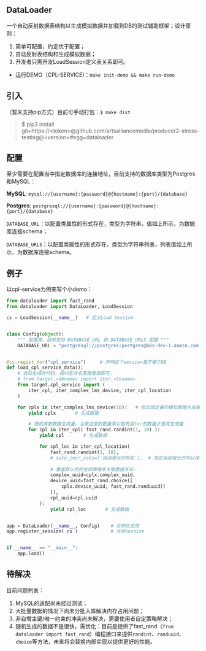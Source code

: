 ## DataLoader

一个自动反射数据表结构以生成模拟数据并加载到DB的测试辅助框架；设计原则：

1. 简单可配置，约定优于配置；
2. 自动反射表结构和生成模拟数据；
3. 开发者只需开发LoadSession定义表关系即可。



* 运行DEMO（CPL-SERVICE)：`make init-demo && make run-demo`

## 引入

（暂未支持pip方式）目前可手动打包：`$ make dist`

> $ pip3 install git+https://<token\>@github.com/artsalliancemedia/producer2-stress-testing@<version\>#egg=dataloader

##  配置

至少需要在配置当中指定数据库的连接地址，目前支持的数据库类型为Postgres和MySQL：

**MySQL**: `mysql://{username}:{password}@{hostname}:{port}/{database}`

**Postgres**: `postgresql://{username}:{password}@{hostname}:{port}/{database}`



`DATABASE_URL`：以配置类属性的形式存在，类型为字符串，值如上所示，为数据库连接schema；

`DATABASE_URLS`：以配置类属性的形式存在，类型为字符串列表，列表值如上所示，为数据库连接schema。



## 例子

以cpl-service为例来写个小demo：

```python
from dataloader import fast_rand
from dataloader import DataLoader, LoadSession

cs = LoadSession(__name__)   # 定义Load Session


class Config(object):
    """ 配置类，目前支持 DATABASE_URL 和 DATABASE_URLS 配置 """
    DATABASE_URL = "postgresql://postgres:postgres@k8s-dev-1.aamcn.com.cn:32100/cpl_service"


@cs.regist_for("cpl_service")     # 声明这个session属于哪个DB
def load_cpl_service_data():
    # 自动生成的代码，按约定命名直接使用即可，
    # from target.<dbname> import iter_<tbname>
    from target.cpl_service import (
        iter_cpl, iter_complex_lms_device, iter_cpl_location
    )

    for cplx in iter_complex_lms_device(10):   # 指定固定量的模拟数据生成量
        yield cplx       # 生成数据

        # 随机离散数据生成量，注意这里的数量乘以祖先级for的数量才是其生成量
        for cpl in iter_cpl( fast_rand.randint(1, 10) ): 
            yield cpl       # 生成数据

            for cpl_loc in iter_cpl_location(
                fast_rand.randint(1, 10),
                # auto_incr_cols=['自动增长的列名'],  # 指定自动增长的列以续增ID
                
                # 覆盖默认列的生成策略来关联数据关系:
                complex_uuid=cplx.complex_uuid,
                device_uuid=fast_rand.choice([
                    cplx.device_uuid, fast_rand.randuuid()
                ]),
                cpl_uuid=cpl.uuid
            ):
                yield cpl_loc       # 生成数据


app = DataLoader(__name__, Config)    # 实例化应用
app.register_session( cs )            # 注册session


if __name__ == "__main__":
    app.load()
```

## 待解决

目前问题列表：

1. MySQL的适配尚未经过测试；
2. 大批量数据的情况下尚未分批入库解决内存占用问题；
3. 非自增主键/唯一约束的冲突尚未解决，需要使用者自定策略解决；
4. 随机生成的数据不是很快，需优化：目前是提供了fast_rand（`from dataloader import fast_rand`）编程接口来提供`randint`、`randuuid`、`choice`等方法，未来将会替换内部实现以提供更好的性能。